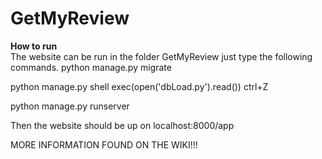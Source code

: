 # GetMyReview
<b>How to run</b>  
The website can be run in the folder GetMyReview just type the following commands.
python manage.py migrate

python manage.py shell
exec(open('dbLoad.py').read())
ctrl+Z

python manage.py runserver

Then the website should be up on localhost:8000/app

MORE INFORMATION FOUND ON THE WIKI!!!
